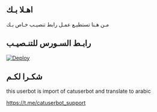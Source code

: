 ## اهـلا بـك
مـن هـنا تستطيـع عمـل رابط تنصيـب خـاص بـك

## رابـط السـورس للتنـصيـب

[![Deploy](https://www.herokucdn.com/deploy/button.svg)](https://heroku.com/deploy?template=https://github.com/srsre18/jmthon)

## شكـرا لكـم 


this userbot is import of catuserbot and translate to arabic

https://t.me/catuserbot_support
